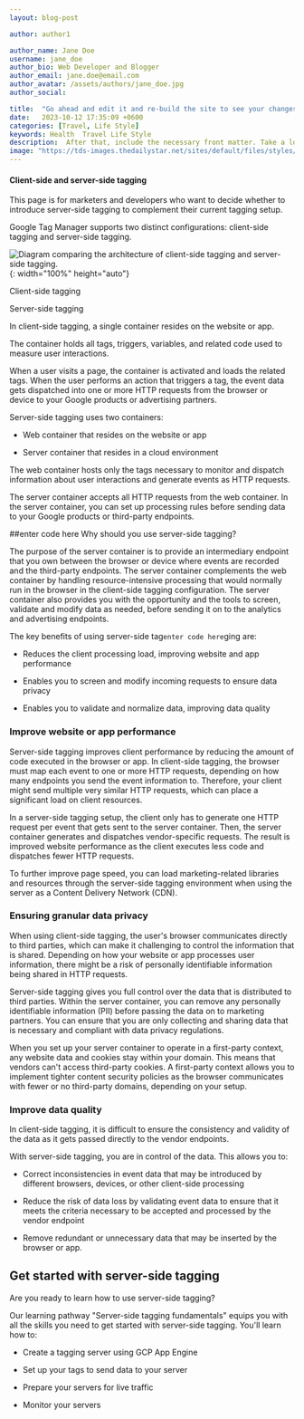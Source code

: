 ```yaml
---
layout: blog-post

author: author1

author_name: Jane Doe
username: jane_doe
author_bio: Web Developer and Blogger
author_email: jane.doe@email.com
author_avatar: /assets/authors/jane_doe.jpg
author_social:

title:  "Go ahead and edit it and re-build the site to see your changes"
date:   2023-10-12 17:35:09 +0600
categories: [Travel, Life Style]
keywords: Health  Travel Life Style
description:  After that, include the necessary front matter. Take a look at the source for this post to get an idea about how it works.
image: "https://tds-images.thedailystar.net/sites/default/files/styles/very_big_201/public/images/2023/10/05/smart_nid_data_of_citizens_leaked_in_bangladesh.png"
---
```


#### Client-side and server-side tagging

This page is for marketers and developers who want to decide whether to introduce server-side tagging to complement their current tagging setup.

Google Tag Manager supports two distinct configurations: client-side tagging and server-side tagging.

![Diagram comparing the architecture of client-side tagging and server-side tagging.](https://lh5.googleusercontent.com/BzLp2K4MsrVbeqONBqcvXi0nt7bP3XcpwBQ4bGO7LVX4NbUIYHdgbX0n4nJQk4T8HiU_tJlFQz2LFJ17EOXgsuoI8c4LbWMhOmEslLoy73_vdrprNgjvXSjD691-0KcocHyeYfSvZYZOGbTygr76ugM){: width="100%" height="auto"}

Client-side tagging

Server-side tagging

In client-side tagging, a single container resides on the website or app.

The container holds all tags, triggers, variables, and related code used to measure user interactions.

When a user visits a page, the container is activated and loads the related tags. When the user performs an action that triggers a tag, the event data gets dispatched into one or more HTTP requests from the browser or device to your Google products or advertising partners.

Server-side tagging uses two containers:

-   Web container that resides on the website or app
    
-   Server container that resides in a cloud environment
    

The web container hosts only the tags necessary to monitor and dispatch information about user interactions and generate events as HTTP requests.

The server container accepts all HTTP requests from the web container. In the server container, you can set up processing rules before sending data to your Google products or third-party endpoints.

##enter code here Why should you use server-side tagging?

The purpose of the server container is to provide an intermediary endpoint that you own between the browser or device where events are recorded and the third-party endpoints. The server container complements the web container by handling resource-intensive processing that would normally run in the browser in the client-side tagging configuration. The server container also provides you with the opportunity and the tools to screen, validate and modify data as needed, before sending it on to the analytics and advertising endpoints.

The key benefits of using server-side tag`enter code here`ging are:

-   Reduces the client processing load, improving website and app performance
    
-   Enables you to screen and modify incoming requests to ensure data privacy
    
-   Enables you to validate and normalize data, improving data quality
    

### Improve website or app performance

Server-side tagging improves client performance by reducing the amount of code executed in the browser or app. In client-side tagging, the browser must map each event to one or more HTTP requests, depending on how many endpoints you send the event information to. Therefore, your client might send multiple very similar HTTP requests, which can place a significant load on client resources.

In a server-side tagging setup, the client only has to generate one HTTP request per event that gets sent to the server container. Then, the server container generates and dispatches vendor-specific requests. The result is improved website performance as the client executes less code and dispatches fewer HTTP requests.

To further improve page speed, you can load marketing-related libraries and resources through the server-side tagging environment when using the server as a Content Delivery Network (CDN).

### Ensuring granular data privacy

When using client-side tagging, the user's browser communicates directly to third parties, which can make it challenging to control the information that is shared. Depending on how your website or app processes user information, there might be a risk of personally identifiable information being shared in HTTP requests.

Server-side tagging gives you full control over the data that is distributed to third parties. Within the server container, you can remove any personally identifiable information (PII) before passing the data on to marketing partners. You can ensure that you are only collecting and sharing data that is necessary and compliant with data privacy regulations.

When you set up your server container to operate in a first-party context, any website data and cookies stay within your domain. This means that vendors can't access third-party cookies. A first-party context allows you to implement tighter content security policies as the browser communicates with fewer or no third-party domains, depending on your setup.

### Improve data quality

In client-side tagging, it is difficult to ensure the consistency and validity of the data as it gets passed directly to the vendor endpoints.

With server-side tagging, you are in control of the data. This allows you to:

-   Correct inconsistencies in event data that may be introduced by different browsers, devices, or other client-side processing
    
-   Reduce the risk of data loss by validating event data to ensure that it meets the criteria necessary to be accepted and processed by the vendor endpoint
    
-   Remove redundant or unnecessary data that may be inserted by the browser or app.
    

## Get started with server-side tagging

Are you ready to learn how to use server-side tagging?

Our learning pathway "Server-side tagging fundamentals" equips you with all the skills you need to get started with server-side tagging. You'll learn how to:

-   Create a tagging server using GCP App Engine
    
-   Set up your tags to send data to your server
    
-   Prepare your servers for live traffic
    
-   Monitor your servers
